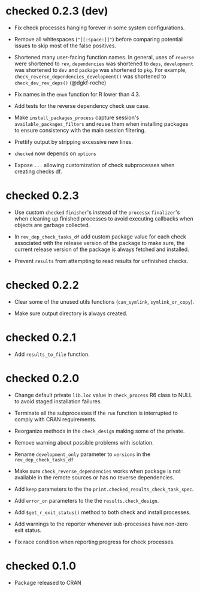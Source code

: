 # checked 0.2.3 (dev)

* Fix check processes hanging forever in some system configurations.

* Remove all whitespaces (`"[[:space:]]"`) before comparing potential issues
  to skip most of the false positives.

* Shortened many user-facing function names. In general, uses of `reverse`
  were shortened to `rev`, `dependencies` was shortened to `deps`,
  `development` was shortened to `dev` and `package` was shortened to `pkg`.
  For example, `check_reverse_dependencies_development()` was shortened to
  `check_dev_rev_deps()` (@dgkf-roche)

* Fix names in the `enum` function for R lower than 4.3.

* Add tests for the reverse dependency check use case.

* Make `install_packages_process` capture session's `available_packages_filters`
  and reuse them when installing packages to ensure consistency with the main
  session filtering.

* Prettify output by stripping excessive new lines.

* `checked` now depends on `options`

* Expose `...` allowing customization of check subprocesses when creating checks df.

# checked 0.2.3

* Use custom `checked` `finisher`'s instead of the `processx` `finalizer`'s
  when cleaning up finished processes to avoid executing callbacks when
  objects are garbage collected.
  
* In `rev_dep_check_tasks_df` add custom package value for each check associated
  with the release version of the package to make sure, the current release
  version of the package is always fetched and installed.
  
* Prevent `results` from attempting to read results for unfinished checks.

# checked 0.2.2

* Clear some of the unused utils functions (`can_symlink`, `symlink_or_copy`).

* Make sure output directory is always created.

# checked 0.2.1 

* Add `results_to_file` function.

# checked 0.2.0 

* Change default private `lib.loc` value in `check_process` R6 class
  to NULL to avoid staged installation failures.
  
* Terminate all the subprocesses if the `run` function is interrupted to
  comply with CRAN requirements.
  
* Reorganize methods in the `check_design` making some of the private.

* Remove warning about possible problems with isolation.

* Rename `development_only` parameter to `versions` in the `rev_dep_check_tasks_df`

* Make sure `check_reverse_dependencies` works when package is not available
  in the remote sources or has no reverse dependencies.
  
* Add `keep` parameters to the the `print.checked_results_check_task_spec`.

* Add `error_on` parameters to the the `results.check_design`.

* Add `$get_r_exit_status()` method to both check and install processes.

* Add warnings to the reporter whenever sub-processes have non-zero exit status.

* Fix race condition when reporting progress for check processes.

# checked 0.1.0

* Package released to CRAN
